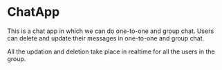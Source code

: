 # ChatApp
 
This is a chat app in which we can do one-to-one and group chat.
Users can delete and update their messages in one-to-one and group chat.

All the updation and deletion take place in realtime for all the users in the group.
